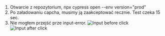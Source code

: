 1. Otwarcie z repozytorium, npx cypress open --env version="prod"
2. Po załadowaniu capcha, musimy ją zaakceptować recznie. Test czeka 15 sec. 
3. Nie mogłem przejść prze input-error.
   ![Input before click](https://github.com/user-attachments/assets/41a69b90-e3c8-43ed-b5af-46d728a27b71)
   ![Input after click](https://github.com/user-attachments/assets/0e60a26d-7501-493b-b7c6-b87e2ba1f761)
